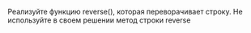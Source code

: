 Реализуйте функцию reverse(), которая переворачивает строку. Не используйте в своем решении метод строки reverse